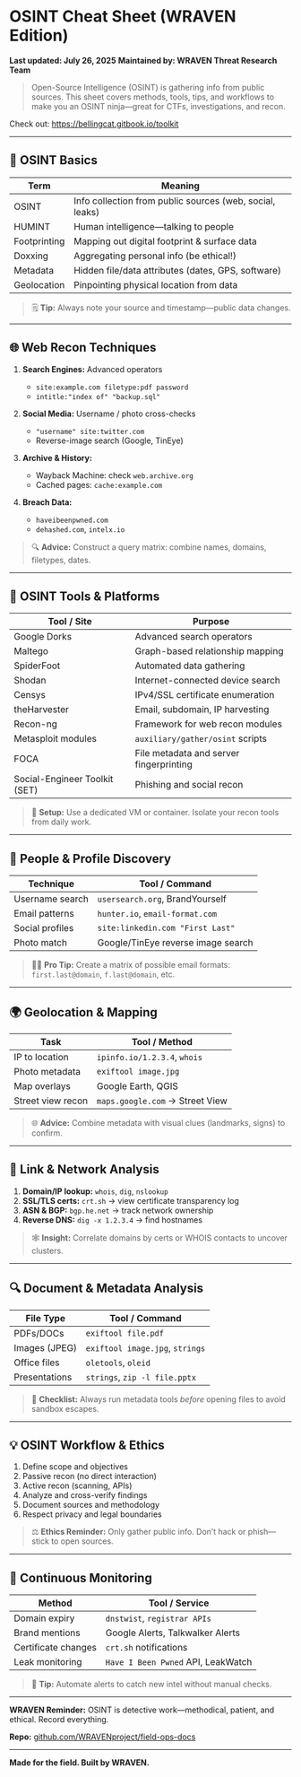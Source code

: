 # OSINT Cheat Sheet (WRAVEN Edition)

**Last updated: July 26, 2025**
**Maintained by: WRAVEN Threat Research Team**

> Open-Source Intelligence (OSINT) is gathering info from public sources. This sheet covers methods, tools, tips, and workflows to make you an OSINT ninja—great for CTFs, investigations, and recon.

Check out: https://bellingcat.gitbook.io/toolkit


---

## 🔎 OSINT Basics

| Term         | Meaning                                                  |
| ------------ | -------------------------------------------------------- |
| OSINT        | Info collection from public sources (web, social, leaks) |
| HUMINT       | Human intelligence—talking to people                     |
| Footprinting | Mapping out digital footprint & surface data             |
| Doxxing      | Aggregating personal info (be ethical!)                  |
| Metadata     | Hidden file/data attributes (dates, GPS, software)       |
| Geolocation  | Pinpointing physical location from data                  |

> 🗒️ **Tip:** Always note your source and timestamp—public data changes.

---

## 🌐 Web Recon Techniques

1. **Search Engines:** Advanced operators

   * `site:example.com filetype:pdf password`
   * `intitle:"index of" "backup.sql"`
2. **Social Media:** Username / photo cross-checks

   * `"username" site:twitter.com`
   * Reverse-image search (Google, TinEye)
3. **Archive & History:**

   * Wayback Machine: check `web.archive.org`
   * Cached pages: `cache:example.com`
4. **Breach Data:**

   * `haveibeenpwned.com`
   * `dehashed.com`, `intelx.io`

> 🔍 **Advice:** Construct a query matrix: combine names, domains, filetypes, dates.

---

## 🔧 OSINT Tools & Platforms

| Tool / Site                   | Purpose                                 |
| ----------------------------- | --------------------------------------- |
| Google Dorks                  | Advanced search operators               |
| Maltego                       | Graph-based relationship mapping        |
| SpiderFoot                    | Automated data gathering                |
| Shodan                        | Internet-connected device search        |
| Censys                        | IPv4/SSL certificate enumeration        |
| theHarvester                  | Email, subdomain, IP harvesting         |
| Recon-ng                      | Framework for web recon modules         |
| Metasploit modules            | `auxiliary/gather/osint` scripts        |
| FOCA                          | File metadata and server fingerprinting |
| Social-Engineer Toolkit (SET) | Phishing and social recon               |

> 🔧 **Setup:** Use a dedicated VM or container. Isolate your recon tools from daily work.

---

## 🧭 People & Profile Discovery

| Technique       | Tool / Command                     |
| --------------- | ---------------------------------- |
| Username search | `usersearch.org`, BrandYourself    |
| Email patterns  | `hunter.io`, `email-format.com`    |
| Social profiles | `site:linkedin.com "First Last"`   |
| Photo match     | Google/TinEye reverse image search |

> 🧑‍💻 **Pro Tip:** Create a matrix of possible email formats: `first.last@domain`, `f.last@domain`, etc.

---

## 🌍 Geolocation & Mapping

| Task              | Tool / Method                   |
| ----------------- | ------------------------------- |
| IP to location    | `ipinfo.io/1.2.3.4`, `whois`    |
| Photo metadata    | `exiftool image.jpg`            |
| Map overlays      | Google Earth, QGIS              |
| Street view recon | `maps.google.com` → Street View |

> 🌐 **Advice:** Combine metadata with visual clues (landmarks, signs) to confirm.

---

## 🔗 Link & Network Analysis

1. **Domain/IP lookup:** `whois`, `dig`, `nslookup`
2. **SSL/TLS certs:** `crt.sh` → view certificate transparency log
3. **ASN & BGP:** `bgp.he.net` → track network ownership
4. **Reverse DNS:** `dig -x 1.2.3.4` → find hostnames

> 🕸️ **Insight:** Correlate domains by certs or WHOIS contacts to uncover clusters.

---

## 🔍 Document & Metadata Analysis

| File Type     | Tool / Command                  |
| ------------- | ------------------------------- |
| PDFs/DOCs     | `exiftool file.pdf`             |
| Images (JPEG) | `exiftool image.jpg`, `strings` |
| Office files  | `oletools`, `oleid`             |
| Presentations | `strings`, `zip -l file.pptx`   |

> 📑 **Checklist:** Always run metadata tools *before* opening files to avoid sandbox escapes.

---

## 💡 OSINT Workflow & Ethics

1. Define scope and objectives
2. Passive recon (no direct interaction)
3. Active recon (scanning, APIs)
4. Analyze and cross-verify findings
5. Document sources and methodology
6. Respect privacy and legal boundaries

> ⚖️ **Ethics Reminder:** Only gather public info. Don’t hack or phish—stick to open sources.

---

## 🔄 Continuous Monitoring

| Method              | Tool / Service                     |
| ------------------- | ---------------------------------- |
| Domain expiry       | `dnstwist`, `registrar APIs`       |
| Brand mentions      | Google Alerts, Talkwalker Alerts   |
| Certificate changes | `crt.sh` notifications             |
| Leak monitoring     | `Have I Been Pwned` API, LeakWatch |

> 🔔 **Tip:** Automate alerts to catch new intel without manual checks.

---

**WRAVEN Reminder:** OSINT is detective work—methodical, patient, and ethical. Record everything.

**Repo:** [github.com/WRAVENproject/field-ops-docs](https://github.com/WRAVENproject/field-ops-docs)

---

**Made for the field. Built by WRAVEN.**
